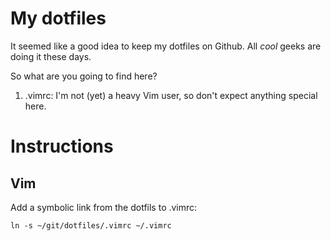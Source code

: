 # My dotfiles

It seemed like a good idea to keep my dotfiles on Github. All _cool_ geeks are doing it these days.

So what are you going to find here?

  1. .vimrc: I'm not (yet) a heavy Vim user, so don't expect anything special here.

# Instructions

## Vim

Add a symbolic link from the dotfils to .vimrc: 

    ln -s ~/git/dotfiles/.vimrc ~/.vimrc

